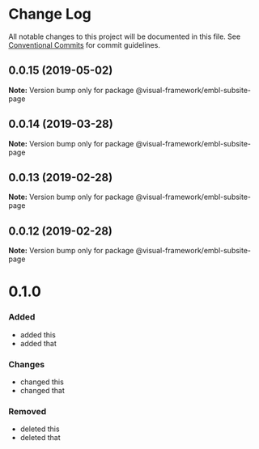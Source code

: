 # Change Log

All notable changes to this project will be documented in this file.
See [Conventional Commits](https://conventionalcommits.org) for commit guidelines.

## 0.0.15 (2019-05-02)

**Note:** Version bump only for package @visual-framework/embl-subsite-page





## 0.0.14 (2019-03-28)

**Note:** Version bump only for package @visual-framework/embl-subsite-page





## 0.0.13 (2019-02-28)

**Note:** Version bump only for package @visual-framework/embl-subsite-page





## 0.0.12 (2019-02-28)

**Note:** Version bump only for package @visual-framework/embl-subsite-page





# 0.1.0

### Added
- added this
- added that

### Changes

- changed this
- changed that

### Removed

- deleted this
- deleted that
